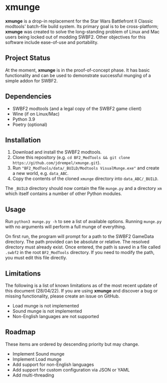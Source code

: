 # xmunge

**xmunge** is a drop-in replacement for the Star Wars Battlefront II Classic modtools' batch-file build system.
Its primary goal is to be cross-platform; **xmunge** was created to solve the long-standing problem of Linux and Mac
users being locked out of modding SWBF2.
Other objectives for this software include ease-of-use and portability.

## Project Status

At the moment, **xmunge** is in the proof-of-concept phase. It has basic functionality and can be used to demonstrate
successful munging of a simple addon for SWBF2.

## Dependencies

- SWBF2 modtools (and a legal copy of the SWBF2 game client)
- Wine (if on Linux/Mac)
- Python 3.9
- Poetry (optional)

## Installation

1. Download and install the SWBF2 modtools.
2. Clone this repository (e.g. `cd BF2_ModTools && git clone https://github.com/jdrempel/xmunge.git`).
3. Run `"BF2_ModTools/data/_BUILD/Modtools VisualMunge.exe"` and create a new world, e.g. `data_ABC`.
4. Copy the contents of the cloned `xmunge` directory into `data_ABC/_BUILD`.

The `_BUILD` directory should now contain the file `munge.py` and a directory `xm` which itself contains a number of
other Python modules.

## Usage

Run `python3 munge.py -h` to see a list of available options. Running `munge.py` with no arguments will perform a full 
munge of everything.

On first run, the program will prompt for a path to the SWBF2 GameData directory. The path provided
can be absolute or relative. The resolved directory must already exist. Once entered, the path is saved in a file called
`.swbf2` in the root `BF2_ModTools` directory. If you need to modify the path, you must edit this file directly.

## Limitations

The following is a list of known limitations as of the most recent update of this document (28/04/22). If you are using
**xmunge** and discover a bug or missing functionality, please create an issue on GitHub.

- Load munge is not implemented
- Sound munge is not implemented
- Non-English languages are not supported

## Roadmap

These items are ordered by descending priority but may change.

- Implement Sound munge
- Implement Load munge
- Add support for non-English languages
- Add support for custom configuration via JSON or YAML
- Add multi-threading
